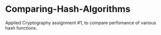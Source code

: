 # Comparing-Hash-Algorithms
Applied Cryptography assignment #1, to compare perfomance of various hash functions.

